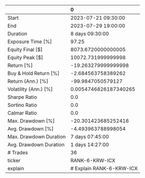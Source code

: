 |                        | 0                        |
|:-----------------------|:-------------------------|
| Start                  | 2023-07-21 09:30:00      |
| End                    | 2023-07-29 19:00:00      |
| Duration               | 8 days 09:30:00          |
| Exposure Time [%]      | 97.25                    |
| Equity Final [$]       | 8073.6720000000005       |
| Equity Peak [$]        | 10072.731999999998       |
| Return [%]             | -19.263279999999998      |
| Buy & Hold Return [%]  | -2.684563758389262       |
| Return (Ann.) [%]      | -99.9847050579127        |
| Volatility (Ann.) [%]  | 0.0054746826187340265    |
| Sharpe Ratio           | 0.0                      |
| Sortino Ratio          | 0.0                      |
| Calmar Ratio           | 0.0                      |
| Max. Drawdown [%]      | -20.301423685252416      |
| Avg. Drawdown [%]      | -4.493963788998054       |
| Max. Drawdown Duration | 7 days 07:45:00          |
| Avg. Drawdown Duration | 1 days 14:27:00          |
| # Trades               | 36                       |
| ticker                 | RANK-6-KRW-ICX           |
| explain                | # Explain RANK-6-KRW-ICX |